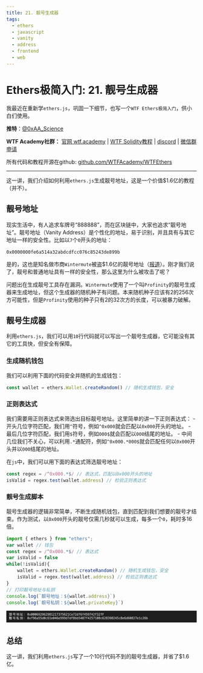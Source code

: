 ```yaml
---
title: 21. 靓号生成器
tags:
  - ethers
  - javascript
  - vanity
  - address
  - frontend
  - web
---
```


# Ethers极简入门: 21. 靓号生成器

我最近在重新学`ethers.js`，巩固一下细节，也写一个`WTF Ethers极简入门`，供小白们使用。

**推特**：[@0xAA_Science](https://twitter.com/0xAA_Science)

**WTF Academy社群：** [官网 wtf.academy](https://wtf.academy) | [WTF Solidity教程](https://github.com/AmazingAng/WTFSolidity) | [discord](https://discord.gg/5akcruXrsk) | [微信群申请](https://docs.google.com/forms/d/e/1FAIpQLSe4KGT8Sh6sJ7hedQRuIYirOoZK_85miz3dw7vA1-YjodgJ-A/viewform?usp=sf_link)

所有代码和教程开源在github: [github.com/WTFAcademy/WTFEthers](https://github.com/WTFAcademy/WTF-Ethers)

-----

这一讲，我们介绍如何利用`ethers.js`生成靓号地址，这是一个价值$1.6亿的教程（并不）。

## 靓号地址

现实生活中，有人追求车牌号“888888”，而在区块链中，大家也追求“靓号地址”。靓号地址（Vanity Address）是个性化的地址，易于识别，并且具有与其它地址一样的安全性。比如以`7`个`0`开头的地址：

```solidity
0x0000000fe6a514a32abdcdfcc076c85243de899b
```

是的，这也是知名做市商`Wintermute`被盗$1.6亿的靓号地址（[报道](https://www.blocktempo.com/head-market-maker-wintermute-hacked-loses-160-million-magnesium/)）。刚才我们说了，靓号和普通地址具有一样的安全性，那么这里为什么被攻击了呢？

问题出在生成靓号工具存在漏洞。`Wintermute`使用了一个叫`Profinity`的靓号生成器来生成地址，但这个生成器的随机种子有问题。本来随机种子应该有2的256次方可能性，但是`Profinity`使用的种子只有2的32次方的长度，可以被暴力破解。

## 靓号生成器

利用`ethers.js`，我们可以用`10`行代码就可以写出一个靓号生成器，它可能没有其它的工具快，但安全有保障。

### 生成随机钱包

我们可以利用下面的代码安全并随机的生成钱包：

```js
const wallet = ethers.Wallet.createRandom() // 随机生成钱包，安全
```

### 正则表达式

我们需要用正则表达式来筛选出目标靓号地址。这里简单的讲一下正则表达式：
    - 开头几位字符匹配，我们用`^`符号，例如`^0x000`就会匹配以`0x000`开头的地址。
    - 最后几位字符匹配，我们用`$`符号，例如`000$`就会匹配以`000`结尾的地址。
    - 中间几位我们不关心，可以利用`.*`通配符，例如`^0x000.*000$`就会匹配任何以`0x000`开头并以`000`结尾的地址。

在`js`中，我们可以用下面的表达式筛选靓号地址：
```js
const regex = /^0x000.*$/ // 表达式，匹配以0x000开头的地址
isValid = regex.test(wallet.address) // 检验正则表达式
```

### 靓号生成脚本

靓号生成器的逻辑非常简单，不断生成随机钱包，直到匹配到我们想要的靓号才结束。作为测试，以`0x000`开头的靓号仅需几秒就可以生成，每多一个`0`，耗时多16倍。

```js
import { ethers } from "ethers";
var wallet // 钱包
const regex = /^0x000.*$/ // 表达式
var isValid = false
while(!isValid){
    wallet = ethers.Wallet.createRandom() // 随机生成钱包，安全
    isValid = regex.test(wallet.address) // 检验正则表达式
}
// 打印靓号地址与私钥
console.log(`靓号地址：${wallet.address}`)
console.log(`靓号私钥：${wallet.privateKey}`)
```

![靓号生成](./img/21-1.png)

## 总结

这一讲，我们利用`ethers.js`写了一个10行代码不到的靓号生成器，并省了$1.6亿。